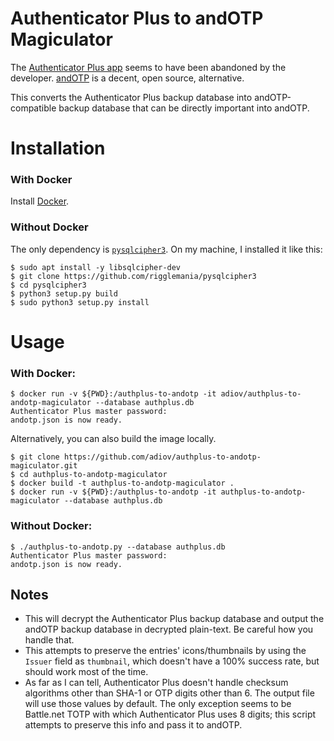 # Authenticator Plus to andOTP Magiculator

The [Authenticator Plus app](https://play.google.com/store/apps/details?id=com.mufri.authenticatorplus) seems to have been abandoned by the developer. [andOTP](https://github.com/andOTP/andOTP) is a decent, open source, alternative.

This converts the Authenticator Plus backup database into andOTP-compatible backup database that can be directly important into andOTP.

# Installation

### With Docker

Install [Docker](https://docs.docker.com/get-docker/).

### Without Docker

The only dependency is [`pysqlcipher3`](https://github.com/rigglemania/pysqlcipher3). On my machine, I installed it like this:
```
$ sudo apt install -y libsqlcipher-dev
$ git clone https://github.com/rigglemania/pysqlcipher3
$ cd pysqlcipher3
$ python3 setup.py build
$ sudo python3 setup.py install
```

# Usage

### With Docker:

```
$ docker run -v ${PWD}:/authplus-to-andotp -it adiov/authplus-to-andotp-magiculator --database authplus.db
Authenticator Plus master password:
andotp.json is now ready.
```

Alternatively, you can also build the image locally.

```
$ git clone https://github.com/adiov/authplus-to-andotp-magiculator.git
$ cd authplus-to-andotp-magiculator
$ docker build -t authplus-to-andotp-magiculator .
$ docker run -v ${PWD}:/authplus-to-andotp -it authplus-to-andotp-magiculator --database authplus.db
```

### Without Docker:

```
$ ./authplus-to-andotp.py --database authplus.db
Authenticator Plus master password:
andotp.json is now ready.
```

## Notes

- This will decrypt the Authenticator Plus backup database and output the andOTP backup database in decrypted plain-text. Be careful how you handle that.
- This attempts to preserve the entries' icons/thumbnails by using the `Issuer` field as `thumbnail`, which doesn't have a 100% success rate, but should work most of the time.
- As far as I can tell, Authenticator Plus doesn't handle checksum algorithms other than SHA-1 or OTP digits other than 6. The output file will use those values by default. The only exception seems to be Battle.net TOTP with which Authenticator Plus uses 8 digits; this script attempts to preserve this info and pass it to andOTP.